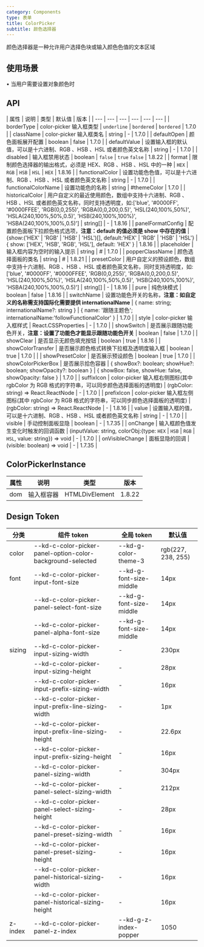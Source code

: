 ```yaml
---
category: Components
type: 表单
title: ColorPicker
subtitle: 颜色选择器
---
```


颜色选择器是一种允许用户选择色块或输入颜色色值的文本区域

## 使用场景

• 当用户需要设置对象颜色时

## API

| 属性 | 说明 | 类型 | 默认值 | 版本 |
| --- | --- | --- | --- | --- | --- |
| borderType | color-picker 输入框类型 | `underline` \| `bordered` | `bordered` | 1.7.0 |
| className | color-picker 输入框类名 | string | - | 1.7.0 |
| defaultOpen | 颜色面板展开配置 | boolean | false | 1.7.0 |
| defaultValue | 设置输入框的默认值，可以是十六进制、RGB 、HSB 、HSL 或者颜色英文名称 | string | - | 1.7.0 |
| disabled | 输入框禁用状态 | boolean | `false` | `true` `false` | 1.8.22 |
| format | 限制颜色选择器的输出格式，必须是 HEX、RGB 、HSB 、HSL 中的一种 | `HEX` \| `RGB` \| `HSB` \| `HSL` | `HEX` | 1.8.16 |
| functionalColor | 设置功能色色值，可以是十六进制、RGB 、HSB 、HSL 或者颜色英文名称 | string | - | 1.7.0 |
| functionalColorName | 设置功能色的名称 | string | #themeColor | 1.7.0 |
| historicalColor | 用户自定义的最近使用颜色，数组中支持十六进制、RGB 、HSB 、HSL 或者颜色英文名称，同时支持透明度，如:\['blue', '#0000FF', '#0000FFEE', 'RGB(0,0,255)', 'RGBA(0,0,200,0.5)', 'HSL(240,100%,50%)', 'HSLA(240,100%,50%,0.5)', 'HSB(240,100%,100%)', 'HSBA(240,100%,100%,0.5)'\] | string[] | - | 1.8.16 |
| panelFormatConfig | 配置颜色面板下拉颜色格式选项，**注意：default 的值必须是 show 中存在的值** | {show:('HEX' \| 'RGB' \| 'HSB' \| 'HSL')[], default:'HEX' \| 'RGB' \| 'HSB' \| 'HSL'} | { show: \['HEX', 'HSB', 'RGB', 'HSL'\], default: 'HEX' } | 1.8.16 |
| placeholder | 输入框内容为空时的输入提示 | string | # | 1.7.0 |
| popperClassName | 颜色选择面板的类名 | string | # | 1.8.21 |
| presetColor | 用户自定义的预设颜色，数组中支持十六进制、RGB 、HSB 、HSL 或者颜色英文名称，同时支持透明度，如:\['blue', '#0000FF', '#0000FFEE', 'RGB(0,0,255)', 'RGBA(0,0,200,0.5)', 'HSL(240,100%,50%)', 'HSLA(240,100%,50%,0.5)', 'HSB(240,100%,100%)', 'HSBA(240,100%,100%,0.5)'\] | string[] | - | 1.8.16 |
| pure | 纯色块模式 | boolean | false | 1.8.16 |
| switchName | 设置功能色开关的名称，**注意：如自定义的名称需支持国际化需要提供 internationalName** | { name: string; internationalName?: string } | { name: '跟随主题色'; internationalName:'followFunctionalColor' } | 1.7.0 |
| style | color-picker 输入框样式 | React.CSSProperties | - | 1.7.0 |
| showSwitch | 是否展示跟随功能色开关，**注意：设置了功能色才能显示跟随功能色开关** | boolean | false | 1.7.0 |
| showClear | 是否显示无颜色填充按钮 | boolean | true | 1.8.16 |
| showColorTransfer | 是否展示颜色格式转换下拉框及透明度输入框 | boolean | true | 1.7.0 |  |
| showPresetColor | 是否展示预设颜色 | boolean | true | 1.7.0 |
| showColorPickerBox | 是否展示拾色容器 | { showBox?: boolean; showHue?: boolean; showOpacity?: boolean } | { showBox: false, showHue: false, showOpacity: false } | 1.7.0 |
| suffixIcon | color-picker 输入框右侧图标(其中 rgbColor 为 RGB 格式的字符串，可以同步颜色选择面板的透明度) | (rgbColor: string) => React.ReactNode | - | 1.7.0 |
| prefixIcon | color-picker 输入框左侧图标(其中 rgbColor 为 RGB 格式的字符串，可以同步颜色选择面板的透明度) | (rgbColor: string) => React.ReactNode | - | 1.8.16 |
| value | 设置输入框的值，可以是十六进制、RGB 、HSB 、HSL 或者颜色英文名称 | string | - | 1.7.0 |
| visible | 手动控制面板显隐 | boolean | - | 1.7.35 |
| onChange | 输入框颜色值发生变化时触发的回调函数 | (inputValue: string, colorObj:{type: `HEX` \| `HSB` \| `RGB` \| `HSL`, value: string}) => void | - | 1.7.0 |
| onVisibleChange | 面板显隐的回调 | (visible: boolean) => void | - | 1.7.35 |

## ColorPickerInstance

| 属性 | 说明       | 类型           | 版本   |
| ---- | ---------- | -------------- | ------ |
| dom  | 输入框容器 | HTMLDivElement | 1.8.22 |

## Design Token

| 分类    | 组件 token                                                 | 全局 token              | 默认值             |
| ------- | ---------------------------------------------------------- | ----------------------- | ------------------ |
| color   | --kd-c-color-picker-panel-option-color-background-selected | --kd-g-color-theme-3    | rgb(227, 238, 255) |
| font    | --kd-c-color-picker-input-font-size                        | --kd-g-font-size-middle | 14px               |
|         | --kd-c-color-picker-panel-select-font-size                 | --kd-g-font-size-middle | 14px               |
|         | --kd-c-color-picker-panel-alpha-font-size                  | --kd-g-font-size-middle | 14px               |
| sizing  | --kd-c-color-picker-input-sizing-width                     | -                       | 230px              |
|         | --kd-c-color-picker-input-sizing-height                    | -                       | 28px               |
|         | --kd-c-color-picker-input-prefix-sizing-width              | -                       | 16px               |
|         | --kd-c-color-picker-input-prefix-line-sizing-width         | -                       | 1px                |
|         | --kd-c-color-picker-input-prefix-line-sizing-height        | -                       | 22.6px             |
|         | --kd-c-color-picker-input-prefix-sizing-height             | -                       | 16px               |
|         | --kd-c-color-picker-panel-sizing-width                     | -                       | 304px              |
|         | --kd-c-color-picker-panel-select-sizing-width              | -                       | 212px              |
|         | --kd-c-color-picker-panel-select-sizing-height             | -                       | 28px               |
|         | --kd-c-color-picker-panel-preset-sizing-width              | -                       | 16px               |
|         | --kd-c-color-picker-panel-preset-sizing-height             | -                       | 16px               |
|         | --kd-c-color-picker-panel-historical-sizing-width          | -                       | 16px               |
|         | --kd-c-color-picker-panel-historical-sizing-height         | -                       | 16px               |
| z-index | --kd-c-color-picker-panel-z-index                          | --kd-g-z-index-popper   | 1050               |

